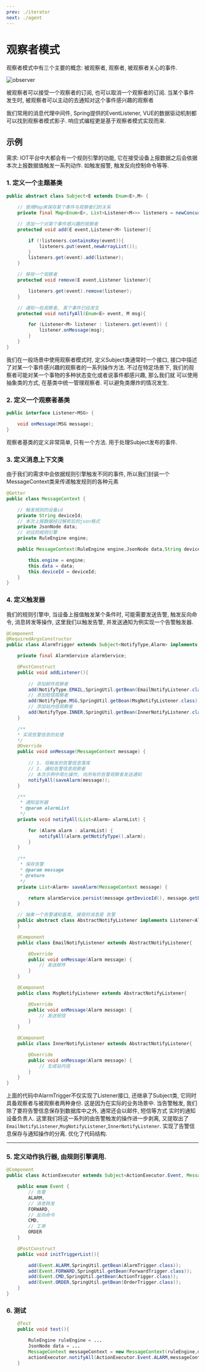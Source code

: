 ```yaml
---
prev: ./iterator
next: ./agent
---
```


# 观察者模式

观察者模式中有三个主要的概念: 被观察者, 观察者, 被观察者关心的事件. 

![observer](../.vuepress/images/observer.png)

被观察者可以接受一个观察者的订阅, 也可以取消一个观察者的订阅. 当某个事件发生时, 被观察者可以主动的去通知对这个事件感兴趣的观察者

我们常用的消息代理中间件, Spring提供的EventListener, VUE的数据驱动机制都可以找到观察者模式影子. 响应式编程更是基于观察者模式实现而来. 

## 示例 

需求: IOT平台中大都会有一个规则引擎的功能, 它在接受设备上报数据之后会依据本次上报数据值触发一系列动作. 如触发报警, 触发反向控制命令等等. 


### 1. 定义一个主题基类

```java 
public abstract class Subject<E extends Enum<E>,M> {
    
    // 使用Map来保存某个事件与观察者们的关系
    private final Map<Enum<E>, List<Listener<M>>> listeners = newConcurrentMap();

    // 添加一个对某个事件感兴趣的观察者
    protected void add(E event,Listener<M> listener){

        if (!listeners.containsKey(event)){
            listeners.put(event,newArrayList());
        }
        listeners.get(event).add(listener);
    }

    // 移除一个观察者
    protected void remove(E event,Listener listener){

        listeners.get(event).remove(listener);
    }

    // 通知一批观察者, 某个事件已经发生
    protected void notifyAll(Enum<E> event, M msg){

        for (Listener<M> listener : listeners.get(event)) {
            listener.onMessage(msg);
        }
    }
}
```

我们在一般场景中使用观察者模式时, 定义Subject类通常时一个接口, 接口中描述了对某一个事件感兴趣的观察者的一系列操作方法. 不过在特定场景下, 我们的观察者可能对某一个事物的多种状态变化或者说事件都感兴趣, 那么我们就
可以使用抽象类的方式, 在基类中统一管理观察者. 可以避免类爆炸的情况发生. 

### 2. 定义一个观察者基类
```java 
public interface Listener<MSG> {

    void onMessage(MSG message);
}
```

观察者基类的定义非常简单, 只有一个方法. 用于处理Subject发布的事件. 

### 3. 定义消息上下文类

由于我们的需求中会依据规则引擎触发不同的事件, 所以我们封装一个MessageContext类来传递触发规则的各种元素
```java 
@Getter
public class MessageContext {

    // 触发规则的设备id
    private String deviceId;
    // 本次上报数据经过解析后的json格式
    private JsonNode data;
    // 对应的规则引擎
    private RuleEngine engine;

    public MessageContext(RuleEngine engine,JsonNode data,String deviceId){

        this.engine = engine;
        this.data = data;
        this.deviceId = deviceId;
    }
}
``` 

### 4. 定义触发器

我们的规则引擎中, 当设备上报值触发某个条件时, 可能需要发送告警, 触发反向命令, 消息转发等操作, 这里我们以触发告警, 并发送通知为例实现一个告警触发器. 

```java 
@Component
@RequiredArgsConstructor
public class AlarmTrigger extends Subject<NotifyType,Alarm> implements Listener<MessageContext> {

    private final AlarmService alarmService;

    @PostConstruct
    public void addListener(){
        
        // 添加邮件观察者
        add(NotifyType.EMAIL,SpringUtil.getBean(EmailNotifyListener.class));
        // 添加短信观察者
        add(NotifyType.MSG,SpringUtil.getBean(MsgNotifyListener.class));
        // 添加站内信观察者
        add(NotifyType.INNER,SpringUtil.getBean(InnerNotifyListener.class));
    }

    /**
    * 实现告警信息的处理
    */
    @Override
    public void onMessage(MessageContext message) {
        
        // 1. 将触发的告警信息落库
        // 2. 通知告警信息观察者
        // 本次示例中简化操作, 向所有的告警观察者发送通知
        notifyAll(saveAlarm(message));
    }

    /**
     * 通知监听器
     * @param alarmList
     */
    private void notifyAll(List<Alarm> alarmList) {

        for (Alarm alarm : alarmList) {
            notifyAll(alarm.getNotifyType(),alarm);
        }
    }

    /**
     * 保存告警
     * @param message
     * @return
     */
    private List<Alarm> saveAlarm(MessageContext message) {

        return alarmService.persist(message.getDeviceId(), message.getData(), message.getEngine().getEngineId());
    }

    // 抽象一个告警通知基类, 接受的消息是 告警
    public abstract class AbstractNotifyListener implements Listener<Alarm>{
    }

    @Component
    public class EmailNotifyListener extends AbstractNotifyListener{

        @Override
        public void onMessage(Alarm message) {
            // 发送邮件
        }
    }

    @Component
    public class MsgNotifyListener extends AbstractNotifyListener{

        @Override
        public void onMessage(Alarm message) {
            // 发送短信
        }
    }

    @Component
    public class InnerNotifyListener extends AbstractNotifyListener{

        @Override
        public void onMessage(Alarm message) {
            // 生成站内信
        }
    }
}
```

上面的代码中AlarmTrigger不仅实现了Listener接口, 还继承了Subject类, 它同时具备观察者与被观察者两种身份. 这是因为在实际的业务场景中. 当告警触发, 我们除了要将告警信息保存到数据库中之外, 通常还会以邮件, 短信等方式
实时的通知设备负责人. 这里我们将这一系列的由告警触发的操作进一步剥离, 又提取出了`EmailNotifyListener`,`MsgNotifyListener`,`InnerNotifyListener`. 实现了告警信息保存与通知操作的分离. 优化了代码结构.

--- 

### 5. 定义动作执行器, 由规则引擎调用. 

```java 
@Component
public class ActionExecutor extends Subject<ActionExecutor.Event, MessageContext>{

    public enum Event {
        // 告警
        ALARM,
        // 消息转发
        FORWARD,
        // 反向命令
        CMD,
        // 工单
        ORDER
    }

    @PostConstruct
    public void initTriggerList(){

        add(Event.ALARM,SpringUtil.getBean(AlarmTrigger.class));
        add(Event.FORWARD,SpringUtil.getBean(ForwardTrigger.class));
        add(Event.CMD,SpringUtil.getBean(ActionTrigger.class));
        add(Event.ORDER,SpringUtil.getBean(OrderTrigger.class));
    }
}
```

### 6. 测试

```java 
    @Test
    public void test(){

        RuleEngine ruleEngine = ...
        JsonNode data = ...
        MessageContext messageContext = new MessageContext(ruleEngine,data,"123");
        actionExecutor.notifyAll(ActionExecutor.Event.ALARM,messageContext);
    } 
```




